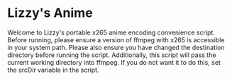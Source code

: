# Lizzy's Anime

Welcome to Lizzy's portable x265 anime encoding convenience script. 
Before running, please ensure a version of ffmpeg with x265 is
accessible in your system path. Please also ensure you have changed the
destination directory before running the script.
Additionally, this script will pass the current working directory
into ffmpeg. If you do not want it to do this, set the srcDir
variable in the script.
